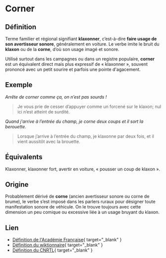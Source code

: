 # Corner

## Définition

Terme familier et régional signifiant **klaxonner**, c’est-à-dire **faire usage de son avertisseur sonore**, généralement en voiture. Le verbe imite le bruit du **klaxon** ou de la **corne**, d’où son usage imagé et sonore.

Utilisé surtout dans les campagnes ou dans un registre populaire, **corner** est un équivalent direct mais plus expressif de « klaxonner », souvent prononcé avec un petit sourire et parfois une pointe d'agacement.

## Exemple

_Arrête de corner comme ça, on n’est pas sourds !_
> Je vous prie de cesser d’appuyer comme un forcené sur le klaxon; nul ici n’est atteint de surdité.

_Quand j'arrive à l’entrée du champ, je corne deux coups et il sort la berouette._
> Lorsque j’arrive à l’entrée du champ, je klaxonne par deux fois, et il vient aussitôt avec la brouette.

## Équivalents

Klaxonner, klaxonner fort, avertir en voiture, « pousser un coup de klaxon ».

## Origine

Probablement dérivé de **corne** (ancien avertisseur sonore ou corne de brume), le verbe s’est imposé dans les parlers ruraux pour désigner toute manifestation sonore de véhicule. On le trouve toujours avec cette dimension un peu comique ou excessive liée à un usage bruyant du klaxon.

## Lien

* [Définition de l'Académie Française](https://www.dictionnaire-academie.fr/article/A9C4287){ target="_blank" }
* [Définition du wiktionnaire](https://fr.wiktionary.org/wiki/corner){ target="_blank" }
* [Définition du CNRTL](https://www.cnrtl.fr/definition/corner){ target="_blank" }

